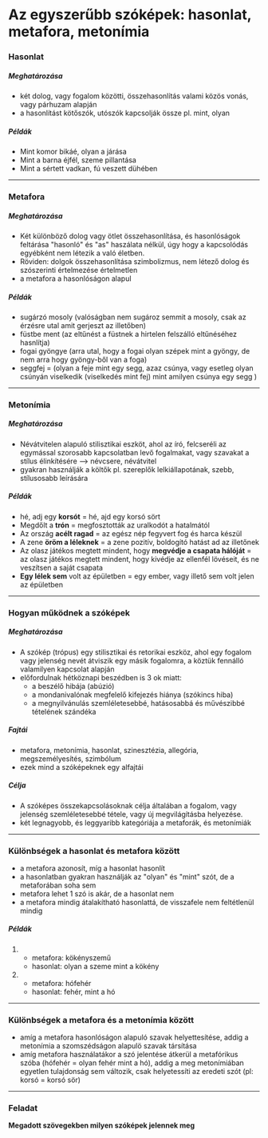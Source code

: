 # Az egyszerűbb szóképek: hasonlat, metafora, metonímia
### Hasonlat
##### Meghatározása
- két dolog, vagy fogalom közötti, összehasonlítás valami közös vonás, vagy párhuzam alapján
- a hasonlítást kötőszók, utószók kapcsolják össze pl. mint, olyan
##### Példák
- Mint komor bikáé, olyan a járása
- Mint a barna éjfél, szeme pillantása
- Mint a sértett vadkan, fú veszett dühében
---
### Metafora 
##### Meghatározása
- Két különböző dolog vagy ötlet összehasonlítása, és hasonlóságok feltárása "hasonló" és "as" haszálata nélkül, úgy hogy a kapcsolódás egyébként nem létezik a való életben. 
- Röviden: dolgok összehasonlítása szimbolizmus, nem létező dolog és szószerinti értelmezése értelmetlen
- a metafora a hasonlóságon alapul
##### Példák
- sugárzó mosoly (valóságban nem sugároz semmit a mosoly, csak az érzésre utal amit gerjeszt az illetőben)
- füstbe ment (az eltűnést a füstnek a hirtelen felszálló eltűnéséhez hasnlítja)
- fogai gyöngye (arra utal, hogy a fogai olyan szépek mint a gyöngy, de nem arra hogy gyöngy-ből van a foga)
- seggfej = (olyan a feje mint egy segg, azaz csúnya, vagy esetleg olyan csúnyán viselkedik (viselkedés mint fej) mint amilyen csúnya egy segg )
---
### Metonímia 
##### Meghatározása
- Névátvitelen alapuló stilisztikai eszköt, ahol az író, felcseréli az egymással szorosabb kapcsolatban levő fogalmakat, vagy szavakat a stílus élinkítésére --> névcsere, névátvitel
- gyakran használják a költők pl. szereplők lelkiállapotának, szebb, stílusosabb leírására
##### Példák
- hé, adj egy **korsót** = hé, ajd egy korsó sört
- Megdőlt a **trón** = megfosztották az uralkodót a hatalmától
- Az ország **acélt ragad** = az egész nép fegyvert fog és harca készül
- A zene **öröm a léleknek** = a zene pozitív, boldogító hatást ad az illetőnek
- Az olasz játékos megtett mindent, hogy **megvédje a csapata hálóját** = az olasz játékos megtett mindent, hogy kivédje az ellenfél lövéseit, és ne veszítsen a saját csapata
- **Egy lélek sem** volt az épületben = egy ember, vagy illető sem volt jelen az épületben
---
### Hogyan működnek a szóképek
##### Meghatározása
- A szókép (trópus) egy stilisztikai és retorikai eszköz, ahol egy fogalom vagy jelenség nevét átviszik egy másik fogalomra, a köztük fennálló valamilyen kapcsolat alapján
- előfordulnak hétköznapi beszédben is 3 ok miatt: 
	- a beszélő hibája (abúzió)
	- a mondanivalónak megfelelő kifejezés hiánya (szókincs hiba)
	- a megnyilvánulás szemléletesebbé, hatásosabbá és művészibbé tételének szándéka
##### Fajtái
- metafora, metonímia, hasonlat, szinesztézia, allegória, megszemélyesítés, szimbólum
- ezek mind a szóképeknek egy alfajtái
##### Célja
- A szóképes összekapcsolásoknak célja általában a fogalom, vagy jelenség szemléletesebbé tétele, vagy új megvilágításba helyezése. 
- két legnagyobb, és leggyaribb kategóriája a metaforák, és metonímiák
---
### Különbségek a hasonlat és metafora között
- a metafora azonosít, míg a hasonlat hasonlít 
- a hasonlatban gyakran használják az "olyan" és "mint" szót, de a metaforában soha sem
- metafora lehet 1 szó is akár, de a hasonlat nem
- a metafora mindig átalakítható hasonlattá, de visszafele nem feltétlenül mindig
##### Példák
1. 
	- metafora: kökényszemű
	- hasonlat: olyan a szeme mint a kökény
2. 
	- metafora: hófehér
	- hasonlat: fehér, mint a hó
---
### Különbségek a metafora és a metonímia között
- amíg a metafora hasonlóságon alapuló szavak helyettesítése, addig a metonímia a szomszédságon alapulö szavak társítása
- amíg metafora használatákor a szó jelentése átkerül a metafórikus szóba (hófehér = olyan fehér mint a hó), addig a meg metonímiában egyetlen tulajdonság sem változik, csak helyetessíti az eredeti szót (pl: korsó = korsó sör)
---
### Feladat
**Megadott szövegekben milyen szóképek jelennek meg**